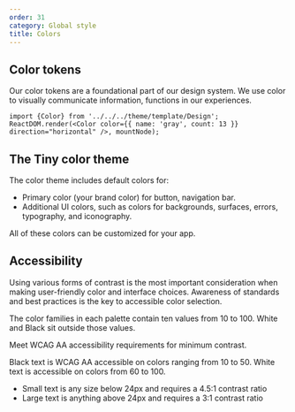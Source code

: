 ```yaml
---
order: 31
category: Global style
title: Colors
---
```

## Color tokens

Our color tokens are a foundational part of our design system. We use color to visually communicate information, functions in our experiences.

```__react
import {Color} from '../../../theme/template/Design';
ReactDOM.render(<Color color={{ name: 'gray', count: 13 }} direction="horizontal" />, mountNode);
```

## The Tiny color theme

The color theme includes default colors for:
- Primary color (your brand color) for button, navigation bar.
- Additional UI colors, such as colors for backgrounds, surfaces, errors, typography, and iconography.

All of these colors can be customized for your app.


## Accessibility

Using various forms of contrast is the most important consideration when making user-friendly color and interface choices. Awareness of standards and best practices is the key to accessible color selection.

The color families in each palette contain ten values from 10 to 100. White and Black sit outside those values. 

Meet WCAG AA accessibility requirements for minimum contrast.

Black text is WCAG AA accessible on colors ranging from 10 to 50. White text is accessible on colors from 60 to 100.
- Small text is any size below 24px and requires a 4.5:1 contrast ratio
- Large text is anything above 24px and requires a 3:1 contrast ratio
